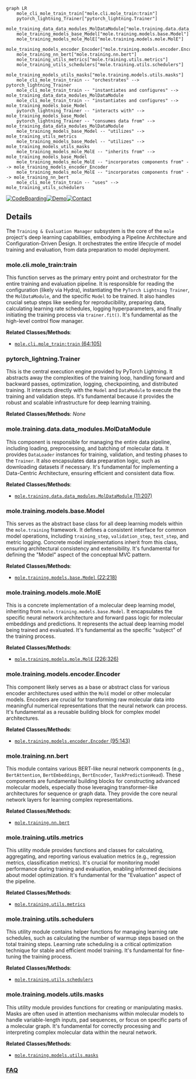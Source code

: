 ```mermaid
graph LR
    mole_cli_mole_train_train["mole.cli.mole_train:train"]
    pytorch_lightning_Trainer["pytorch_lightning.Trainer"]
    mole_training_data_data_modules_MolDataModule["mole.training.data.data_modules.MolDataModule"]
    mole_training_models_base_Model["mole.training.models.base.Model"]
    mole_training_models_mole_MolE["mole.training.models.mole.MolE"]
    mole_training_models_encoder_Encoder["mole.training.models.encoder.Encoder"]
    mole_training_nn_bert["mole.training.nn.bert"]
    mole_training_utils_metrics["mole.training.utils.metrics"]
    mole_training_utils_schedulers["mole.training.utils.schedulers"]
    mole_training_models_utils_masks["mole.training.models.utils.masks"]
    mole_cli_mole_train_train -- "orchestrates" --> pytorch_lightning_Trainer
    mole_cli_mole_train_train -- "instantiates and configures" --> mole_training_data_data_modules_MolDataModule
    mole_cli_mole_train_train -- "instantiates and configures" --> mole_training_models_base_Model
    pytorch_lightning_Trainer -- "interacts with" --> mole_training_models_base_Model
    pytorch_lightning_Trainer -- "consumes data from" --> mole_training_data_data_modules_MolDataModule
    mole_training_models_base_Model -- "utilizes" --> mole_training_utils_metrics
    mole_training_models_base_Model -- "utilizes" --> mole_training_models_utils_masks
    mole_training_models_mole_MolE -- "inherits from" --> mole_training_models_base_Model
    mole_training_models_mole_MolE -- "incorporates components from" --> mole_training_models_encoder_Encoder
    mole_training_models_mole_MolE -- "incorporates components from" --> mole_training_nn_bert
    mole_cli_mole_train_train -- "uses" --> mole_training_utils_schedulers
```

[![CodeBoarding](https://img.shields.io/badge/Generated%20by-CodeBoarding-9cf?style=flat-square)](https://github.com/CodeBoarding/GeneratedOnBoardings)[![Demo](https://img.shields.io/badge/Try%20our-Demo-blue?style=flat-square)](https://www.codeboarding.org/demo)[![Contact](https://img.shields.io/badge/Contact%20us%20-%20contact@codeboarding.org-lightgrey?style=flat-square)](mailto:contact@codeboarding.org)

## Details

The `Training & Evaluation Manager` subsystem is the core of the `mole` project's deep learning capabilities, embodying a Pipeline Architecture and Configuration-Driven Design. It orchestrates the entire lifecycle of model training and evaluation, from data preparation to model deployment.

### mole.cli.mole_train:train
This function serves as the primary entry point and orchestrator for the entire training and evaluation pipeline. It is responsible for reading the configuration (likely via Hydra), instantiating the `PyTorch Lightning Trainer`, the `MolDataModule`, and the specific `Model` to be trained. It also handles crucial setup steps like seeding for reproducibility, preparing data, calculating learning rate schedules, logging hyperparameters, and finally initiating the training process via `trainer.fit()`. It's fundamental as the high-level control flow manager.


**Related Classes/Methods**:

- <a href="https://github.com/recursionpharma/mole_public/blob/trunk/mole/cli/mole_train.py#L64-L105" target="_blank" rel="noopener noreferrer">`mole.cli.mole_train:train` (64:105)</a>


### pytorch_lightning.Trainer
This is the central execution engine provided by PyTorch Lightning. It abstracts away the complexities of the training loop, handling forward and backward passes, optimization, logging, checkpointing, and distributed training. It interacts directly with the `Model` and `DataModule` to execute the training and validation steps. It's fundamental because it provides the robust and scalable infrastructure for deep learning training.


**Related Classes/Methods**: _None_

### mole.training.data.data_modules.MolDataModule
This component is responsible for managing the entire data pipeline, including loading, preprocessing, and batching of molecular data. It provides `DataLoader` instances for training, validation, and testing phases to the `Trainer`. It also encapsulates data preparation logic, such as downloading datasets if necessary. It's fundamental for implementing a Data-Centric Architecture, ensuring efficient and consistent data flow.


**Related Classes/Methods**:

- <a href="https://github.com/recursionpharma/mole_public/blob/trunk/mole/training/data/data_modules.py#L11-L207" target="_blank" rel="noopener noreferrer">`mole.training.data.data_modules.MolDataModule` (11:207)</a>


### mole.training.models.base.Model
This serves as the abstract base class for all deep learning models within the `mole.training` framework. It defines a consistent interface for common model operations, including `training_step`, `validation_step`, `test_step`, and metric logging. Concrete model implementations inherit from this class, ensuring architectural consistency and extensibility. It's fundamental for defining the "Model" aspect of the conceptual MVC pattern.


**Related Classes/Methods**:

- <a href="https://github.com/recursionpharma/mole_public/blob/trunk/mole/training/models/base.py#L22-L218" target="_blank" rel="noopener noreferrer">`mole.training.models.base.Model` (22:218)</a>


### mole.training.models.mole.MolE
This is a concrete implementation of a molecular deep learning model, inheriting from `mole.training.models.base.Model`. It encapsulates the specific neural network architecture and forward pass logic for molecular embeddings and predictions. It represents the actual deep learning model being trained and evaluated. It's fundamental as the specific "subject" of the training process.


**Related Classes/Methods**:

- <a href="https://github.com/recursionpharma/mole_public/blob/trunk/mole/training/models/mole.py#L226-L326" target="_blank" rel="noopener noreferrer">`mole.training.models.mole.MolE` (226:326)</a>


### mole.training.models.encoder.Encoder
This component likely serves as a base or abstract class for various encoder architectures used within the `MolE` model or other molecular models. Encoders are crucial for transforming raw molecular data into meaningful numerical representations that the neural network can process. It's fundamental as a reusable building block for complex model architectures.


**Related Classes/Methods**:

- <a href="https://github.com/recursionpharma/mole_public/blob/trunk/mole/training/models/encoder.py#L95-L143" target="_blank" rel="noopener noreferrer">`mole.training.models.encoder.Encoder` (95:143)</a>


### mole.training.nn.bert
This module contains various BERT-like neural network components (e.g., `BertAttention`, `BertEmbeddings`, `BertEncoder`, `TaskPredictionHead`). These components are fundamental building blocks for constructing advanced molecular models, especially those leveraging transformer-like architectures for sequence or graph data. They provide the core neural network layers for learning complex representations.


**Related Classes/Methods**:

- <a href="https://github.com/recursionpharma/mole_public/blob/trunk/mole/training/nn/bert.py" target="_blank" rel="noopener noreferrer">`mole.training.nn.bert`</a>


### mole.training.utils.metrics
This utility module provides functions and classes for calculating, aggregating, and reporting various evaluation metrics (e.g., regression metrics, classification metrics). It's crucial for monitoring model performance during training and evaluation, enabling informed decisions about model optimization. It's fundamental for the "Evaluation" aspect of the pipeline.


**Related Classes/Methods**:

- <a href="https://github.com/recursionpharma/mole_public/blob/trunk/mole/training/utils/metrics.py" target="_blank" rel="noopener noreferrer">`mole.training.utils.metrics`</a>


### mole.training.utils.schedulers
This utility module contains helper functions for managing learning rate schedules, such as calculating the number of warmup steps based on the total training steps. Learning rate scheduling is a critical optimization technique for stable and efficient model training. It's fundamental for fine-tuning the training process.


**Related Classes/Methods**:

- <a href="https://github.com/recursionpharma/mole_public/blob/trunk/mole/training/utils/schedulers.py" target="_blank" rel="noopener noreferrer">`mole.training.utils.schedulers`</a>


### mole.training.models.utils.masks
This utility module provides functions for creating or manipulating masks. Masks are often used in attention mechanisms within molecular models to handle variable-length inputs, pad sequences, or focus on specific parts of a molecular graph. It's fundamental for correctly processing and interpreting complex molecular data within the neural network.


**Related Classes/Methods**:

- <a href="https://github.com/recursionpharma/mole_public/blob/trunk/mole/training/models/utils/masks.py" target="_blank" rel="noopener noreferrer">`mole.training.models.utils.masks`</a>




### [FAQ](https://github.com/CodeBoarding/GeneratedOnBoardings/tree/main?tab=readme-ov-file#faq)